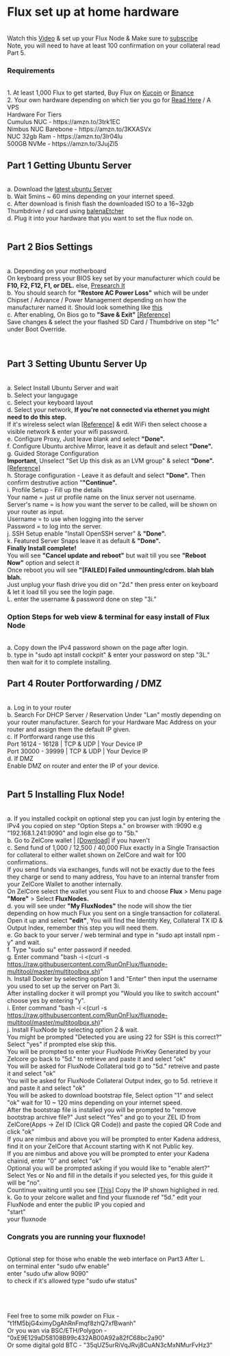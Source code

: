 <h1>Flux set up at home hardware </h1>
 <br> Watch this <a href="www.youtube.com/c/simplyeverything" target="_blank">Video</a> & set up your Flux Node &
 Make sure to <a href="http://bit.ly/Simplyeverythingcrypto" target="_blank">subscribe</a>
 <br> Note, you will need to have at least 100 confirmation on your collateral read Part 5.
 <br> <h3>Requirements</h3>
 <br> 1. At least 1,000 Flux to get started, Buy Flux on <a href="https://bit.ly/SignUpKucoinToday" target="_blank">Kucoin</a> or <a href="https://accounts.binance.com/en/register?ref=TQG402UF" target="_blank">Binance</a>
 <br> 2. Your own hardware depending on which tier you go for <a href="https://runonflux.io/flux-nodes.html" target="_blank">Read Here</a> / A VPS
 <br> Hardware For Tiers
 <br>Cumulus NUC - https://amzn.to/3trk1EC
 <br>Nimbus NUC Barebone - https://amzn.to/3KXASVx 
 <br>NUC 32gb Ram - https://amzn.to/3Ir04lu
 <br>500GB NVMe - https://amzn.to/3JujZl5


<h2> Part 1 Getting Ubuntu Server</h2>
 <br>a. Download the <a href="https://ubuntu.com/download/server" target="_blank">latest ubuntu Server</a>
 <br>b. Wait 5mins ~ 60 mins depending on your internet speed.
 <br>c. After download is finish flash the downloaded ISO to a 16~32gb Thumbdrive / sd card using <a href="https://www.balena.io/etcher/" target="_blank">balenaEtcher</a>
 <br>d. Plug it into your hardware that you want to set the flux node on.
 <br>
 <br><h2>Part 2 Bios Settings </h2>
 <br>a. Depending on your motherboard
 <br>On keyboard press your BIOS key set by your manufacturer which could be <b>F10, F2, F12, F1, or DEL.</b> else, <a href="https://presearch.org/signup?rid=3735748" target="_blank">Presearch It</a>
 <br>b. You should search for <b>"Restore AC Power Loss"</b> which will be under Chipset / Advance / Power Management depending on how the manufacturer named it.
 Should look something like <a href="https://drive.google.com/file/d/1dqNsKvEd8qJWNWX48IEsu9Y08lgLYBlq/view?usp=sharing" target="_blank">this</a>
 <br>c. After enabling, On Bios go to <b>"Save & Exit"</b> <a href="https://drive.google.com/file/d/1vAOsOGmS53zlxy0QDAwn_KarKXmgoEJx/view?usp=sharing" target="_blank">[Reference]</a>
 <br> Save changes & select the your flashed SD Card / Thumbdrive on step "1c" under Boot Override. 
 
 <br><h2>Part 3 Setting Ubuntu Server Up</h2>
 <br>a. Select Install Ubuntu Server and wait
 <br>b. Select your langugage 
 <br>c. Select your keyboard layout 
 <br>d. Select your network, <b>If you're not connected via ethernet you might need to do this step.</b>
 <br>If it's wireless select wlan <a href="https://drive.google.com/file/d/13vZlen7zu3luiGvFFy6huE6l7IIdefvs/view?usp=sharing" target="_blank">[Reference]</a> & edit WiFi then select choose a visible network & enter your wifi password.
 <br>e. Configure Proxy, Just leave blank and select <b>"Done".</b>
 <br>f. Configure Ubuntu archive Mirror, leave it as default and select <b>"Done".</b>
 <br>g. Guided Storage Configuration
 <br><b>Important</b>, Unselect "Set Up this disk as an LVM group" & select <b>"Done".</b> <a href="https://drive.google.com/file/d/1jNh_tSOvw2VvCtbO8WD_c-JG7CKnP00o/view?usp=sharing" target="_blank">[Reference]</a>
 <br>h. Storage configuration - Leave it as default and select <b>"Done".</b> Then confirm destrutive action "<b>"Continue".</b>
 <br>i. Profile Setup - Fill up the details 
<br>Your name = just ur profile name on the linux server not username.
<br>Server's name = is how you want the server to be called, will be shown on your router as input. 
<br>Username = to use when logging into the server
<br>Password = to log into the server.
<br>j. SSH Setup enable "Install OpenSSH server" & <b>"Done".</b>
<br>k. Featured Server Snaps leave it as default & <b>"Done".</b>
<br><b>Finally Install complete!</b>
<br>You will see <b>"Cancel update and reboot"</b> but wait till you see <b>"Reboot Now"</b> option and select it
<br>Once reboot you will see <b>"[FAILED] Failed unmounting/cdrom. blah blah blah.</b> 
<br>Just unplug your flash drive you did on "2d." then press enter on keyboard & let it load till you see the login page.
<br>L. enter the username & password done on step "3i." 
<br><h3>Option Steps for web view & terminal for easy install of Flux Node</h3>
<br>a. Copy down the IPv4 password shown on the page after login.
<br>b. type in "sudo apt install cockpit" & enter your password on step "3L." then wait for it to complete installing.

<h2>Part 4 Router Portforwarding / DMZ</h2>
<br>a. Log in to your router
<br>b. Search For DHCP Server / Reservation Under "Lan" mostly depending on your router manufacturer.
Search for your Hardware Mac Address on your router and assign them the default IP given.
<br>c. If Portforward range use this
<br>Port 16124 - 16128 | TCP & UDP | Your Device IP
<br>Port 30000 - 39999 | TCP & UDP | Your Device IP
<br>d. If DMZ
<br> Enable DMZ on router and enter the IP of your device.
<br>
 <br><h2>Part 5 Installing Flux Node! </h2>
 
 <br>a. If you installed cockpit on optional step you can just login by entering the IPv4 you copied on step "Option Steps a." on browser with :9090 e.g "192.168.1.241:9090" and login else go to "5b."
 <br>b. Go to ZelCore wallet | <a href="https://zelcore.io/" target="_blank">[Download]</a> if you haven't
 <br>c. Send fund of 1,000 / 12,500 / 40,000 Flux exactly in a Single Transaction for collateral to either wallet shown on ZelCore and wait for 100 confirmations. 
 <br> If you send funds via exchanges, funds will not be exactly due to the fees they charge or send to many address, You have to an internal transfer from your ZelCore Wallet to another internally.
 <br> On ZelCore select the wallet you sent Flux to and choose <b>Flux</b> > Menu page <b>"More"</b> > Select <b>FluxNodes.</b> 
 <br>d. you will see under <b>"My FluxNodes"</b> the node will show the tier depending on how much Flux you sent on a single transaction for collateral. Open it up and select <b>"edit"</b>, You will find the Identity Key, Collateral TX ID & Output Index, remember this step you will need them. 
 <br>e. Go back to your server / web terminal and type in "sudo apt install  npm -y" and wait.
 <br>f. Type "sudo su" enter password if needed.
 <br>g. Enter command "bash -i <(curl -s https://raw.githubusercontent.com/RunOnFlux/fluxnode-multitool/master/multitoolbox.sh)"
 <br>h. Install Docker by selecting option 1 and "Enter" then input the username you used to set up the server on Part 3i.
 <br> After installing docker it will prompt you "Would you like to switch account" choose yes by entering "y".
 <br>i. Enter command "bash -i <(curl -s https://raw.githubusercontent.com/RunOnFlux/fluxnode-multitool/master/multitoolbox.sh)"
 <br>j. Install FluxNode by selecting option 2 & wait.
 <br> You might be prompted "Detected you are using 22 for SSH is this correct?" Select "yes" if prompted else skip this.
 <br> You will be prompted to enter your FluxNode PrivKey Generated by your Zelcore go back to "5d." to retrieve and paste it and select "ok"
 <br> You will be asked for FluxNode Collateral txid go to "5d." retreive and paste it and select "ok"
 <br> You will be asked for FluxNode Collateral Output index, go to 5d. retrieve it and paste it and select "ok"
 <br> You will be asked to download bootstrap file, Select option "1" and select "ok" wait for 10 ~ 120 mins depending on your internet speed.
 <br> After the bootstrap file is installed you will be prompted to "remove bootstrap archive file?" Just select "Yes" and go to your ZEL ID from ZelCore(Apps -> Zel ID (Click QR Code)) and paste the copied QR Code and click "ok"
 <br> If you are nimbus and above you will be prompted to enter Kadena address, find it on your ZelCore that Account starting with K not Public key.
 <br> If you are nimbus and above you will be prompted to enter your Kadena chainid, enter "0" and select "ok" 
 <br> Optional you will be prompted asking if you would like to "enable alert?" Select Yes or No and fill in the details if you selected yes, for this guide it will be "no".
 <br> Countinue waiting until you see <a href="https://drive.google.com/file/d/1_mFy7_DYg6uoBIIGiOqtzmOjjduMwyFL/view?usp=sharing" target="_blank">[This]</a> Copy the IP shown highlighed in red.
 <br>k. Go to your zelcore wallet and find your fluxnode ref "5d." edit your FluxNode and enter the public IP you copied and <br>"start"</br> your fluxnode
 <h3>Congrats you are running your fluxnode!</h3>
 
 <br>Optional step for those who enable the web interface on Part3 After L. 
 <br> on terminal enter "sudo ufw enable"
 <br> enter "sudo ufw allow 9090"
 <br> to check if it's allowed type "sudo ufw status"
 
 <br><br>
 <br>Feel free to some milk powder on Flux - "t1fM5bjG4ximyDgAhRnFmqf8zhQ7xfBwanh"
 <br>Or you wan 
 via BSC/ETH/Polygon - "0xE9E129aD58108B99c432AB00A92a82fC68bc2a90"
 <br>Or some digital gold BTC - "35qUZ5urRiVqJRvj8CuAN3cMxNMurFvHz3"

